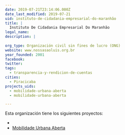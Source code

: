 ```yaml
---
date: 2019-07-21T23:14:06.000Z
date_last_modified: 2019-07-21
uid: instituto-de-cidadania-empresarial-do-maranhão
title: |
  Instituto De Cidadania Empresarial Do Maranhão
legal_name: 
description: |
  
org_type: Organización civil sin fines de lucro (ONG)
website: www.nossasaoluis.org.br
year_founded: 2001
facebook: 
twitter: 
tags:
  - transparencia-y-rendicion-de-cuentas
cities: 
  - Piracicaba
projects_uids:
  - mobilidade-urbana-aberta
  - mobilidade-urbana-aberta

---
```


Esta organización tiene los siguientes proyectos:

- [](/proyectos/mobilidade-urbana-aberta)
- [Mobilidade Urbana Aberta](/proyectos/mobilidade-urbana-aberta)
